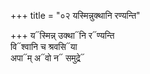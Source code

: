 +++
title = "०२ यस्मिन्नुक्थानि रण्यन्ति"

+++
य᳓स्मिन्न् उक्था᳓नि र᳓ण्यन्ति  
वि᳓श्वानि च श्रवसि᳓या  
अपा᳓म् अ᳓वो न᳓ समुद्रे᳓